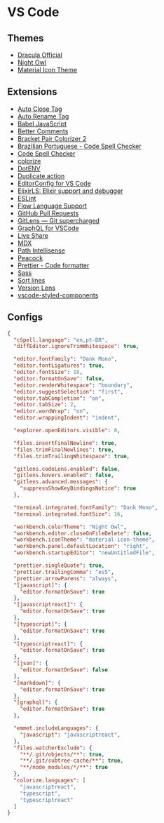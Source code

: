 # VS Code

## Themes

- [Dracula Official](https://marketplace.visualstudio.com/items?itemName=dracula-theme.theme-dracula)
- [Night Owl](https://marketplace.visualstudio.com/items?itemName=sdras.night-owl)
- [Material Icon Theme](https://marketplace.visualstudio.com/items?itemName=PKief.material-icon-theme)

## Extensions

- [Auto Close Tag](https://marketplace.visualstudio.com/items?itemName=formulahendry.auto-close-tag)
- [Auto Rename Tag](https://marketplace.visualstudio.com/items?itemName=formulahendry.auto-rename-tag)
- [Babel JavaScript](https://marketplace.visualstudio.com/items?itemName=mgmcdermott.vscode-language-babel)
- [Better Comments](https://marketplace.visualstudio.com/items?itemName=aaron-bond.better-comments)
- [Bracket Pair Colorizer 2](https://marketplace.visualstudio.com/items?itemName=CoenraadS.bracket-pair-colorizer-2)
- [Brazilian Portuguese - Code Spell Checker](https://marketplace.visualstudio.com/items?itemName=streetsidesoftware.code-spell-checker-portuguese-brazilian)
- [Code Spell Checker](https://marketplace.visualstudio.com/items?itemName=streetsidesoftware.code-spell-checker)
- [colorize](https://marketplace.visualstudio.com/items?itemName=kamikillerto.vscode-colorize)
- [DotENV](https://marketplace.visualstudio.com/items?itemName=mikestead.dotenv)
- [Duplicate action](https://marketplace.visualstudio.com/items?itemName=mrmlnc.vscode-duplicate)
- [EditorConfig for VS Code](https://marketplace.visualstudio.com/items?itemName=EditorConfig.EditorConfig)
- [ElixirLS: Elixir support and debugger](https://marketplace.visualstudio.com/items?itemName=JakeBecker.elixir-ls)
- [ESLint](https://marketplace.visualstudio.com/items?itemName=dbaeumer.vscode-eslint)
- [Flow Language Support](https://marketplace.visualstudio.com/items?itemName=flowtype.flow-for-vscode)
- [GitHub Pull Requests](https://marketplace.visualstudio.com/items?itemName=GitHub.vscode-pull-request-github)
- [GitLens — Git supercharged](https://marketplace.visualstudio.com/items?itemName=eamodio.gitlens)
- [GraphQL for VSCode](https://marketplace.visualstudio.com/items?itemName=kumar-harsh.graphql-for-vscode)
- [Live Share](https://marketplace.visualstudio.com/items?itemName=MS-vsliveshare.vsliveshare)
- [MDX](https://marketplace.visualstudio.com/items?itemName=silvenon.mdx)
- [Path Intellisense](https://marketplace.visualstudio.com/items?itemName=christian-kohler.path-intellisense)
- [Peacock](https://marketplace.visualstudio.com/items?itemName=johnpapa.vscode-peacock)
- [Prettier - Code formatter](https://marketplace.visualstudio.com/items?itemName=esbenp.prettier-vscode)
- [Sass](https://marketplace.visualstudio.com/items?itemName=Syler.sass-indented)
- [Sort lines](https://marketplace.visualstudio.com/items?itemName=Tyriar.sort-lines)
- [Version Lens](https://marketplace.visualstudio.com/items?itemName=pflannery.vscode-versionlens)
- [vscode-styled-components](https://marketplace.visualstudio.com/items?itemName=jpoissonnier.vscode-styled-components)

## Configs

```json
{
  "cSpell.language": "en,pt-BR",
  "diffEditor.ignoreTrimWhitespace": true,

  "editor.fontFamily": "Dank Mono",
  "editor.fontLigatures": true,
  "editor.fontSize": 18,
  "editor.formatOnSave": false,
  "editor.renderWhitespace": "boundary",
  "editor.suggestSelection": "first",
  "editor.tabCompletion": "on",
  "editor.tabSize": 2,
  "editor.wordWrap": "on",
  "editor.wrappingIndent": "indent",

  "explorer.openEditors.visible": 0,

  "files.insertFinalNewline": true,
  "files.trimFinalNewlines": true,
  "files.trimTrailingWhitespace": true,

  "gitlens.codeLens.enabled": false,
  "gitlens.hovers.enabled": false,
  "gitlens.advanced.messages": {
    "suppressShowKeyBindingsNotice": true
  },

  "terminal.integrated.fontFamily": "Dank Mono",
  "terminal.integrated.fontSize": 16,

  "workbench.colorTheme": "Night Owl",
  "workbench.editor.closeOnFileDelete": false,
  "workbench.iconTheme": "material-icon-theme",
  "workbench.panel.defaultLocation": "right",
  "workbench.startupEditor": "newUntitledFile",

  "prettier.singleQuote": true,
  "prettier.trailingComma": "es5",
  "prettier.arrowParens": "always",
  "[javascript]": {
    "editor.formatOnSave": true
  },
  "[javascriptreact]": {
    "editor.formatOnSave": true
  },
  "[typescript]": {
    "editor.formatOnSave": true
  },
  "[typescriptreact]": {
    "editor.formatOnSave": true
  },
  "[json]": {
    "editor.formatOnSave": false
  },
  "[markdown]": {
    "editor.formatOnSave": true
  },
  "[graphql]": {
    "editor.formatOnSave": true
  },

  "emmet.includeLanguages": {
    "javascript": "javascriptreact",
  },
  "files.watcherExclude": {
    "**/.git/objects/**": true,
    "**/.git/subtree-cache/**": true,
    "**/node_modules/*/**": true
  },
  "colorize.languages": [
    "javascriptreact",
    "typescript",
    "typescriptreact"
  ]
}
```
